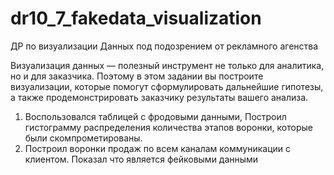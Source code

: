 # dr10_7_fakedata_visualization
ДР по визуализации Данных под подозрением от рекламного агенства

Визуализация данных — полезный инструмент не только для аналитика, но и для заказчика. Поэтому в этом задании вы построите визуализации, которые помогут сформулировать дальнейшие гипотезы, а также продемонстрировать заказчику результаты вашего анализа.

1. Воспользовался таблицей с фродовыми данными, Построил гистограмму распределения количества этапов воронки, которые были скомпрометированы. 
2. Построил воронки продаж по всем каналам коммуникации с клиентом. Показал что является фейковыми данными
